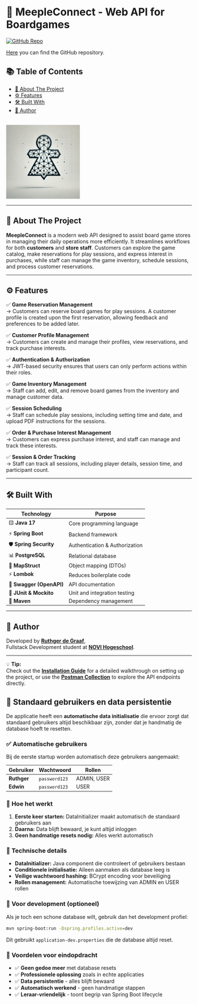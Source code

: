 # 🧩 MeepleConnect - Web API for Boardgames

[![GitHub Repo](https://img.shields.io/badge/GitHub-Repository-blue)](https://github.com/RuthgerdeGraaf/MeepleConnect)

[Here](https://github.com/RuthgerdeGraaf/MeepleConnect) you can find the GitHub repository.

## 📚 Table of Contents

- [📖 About The Project](#about-the-project)
- [⚙️ Features](#features)
- [🛠️ Built With](#built-with)
- [👤 Author](#author)

<br>

<img src="src/main/resources/assets/mcLogo.png" alt="MeepleConnect Logo" width="200"/>

---

## 📖 About The Project

**MeepleConnect** is a modern web API designed to assist board game stores in managing their daily operations more efficiently. It streamlines workflows for both **customers** and **store staff**. Customers can explore the game catalog, make reservations for play sessions, and express interest in purchases, while staff can manage the game inventory, schedule sessions, and process customer reservations.

---

## ⚙️ Features

✅ **Game Reservation Management**  
→ Customers can reserve board games for play sessions. A customer profile is created upon the first reservation, allowing feedback and preferences to be added later.

✅ **Customer Profile Management**  
→ Customers can create and manage their profiles, view reservations, and track purchase interests.

✅ **Authentication & Authorization**  
→ JWT-based security ensures that users can only perform actions within their roles.

✅ **Game Inventory Management**  
→ Staff can add, edit, and remove board games from the inventory and manage customer data.

✅ **Session Scheduling**  
→ Staff can schedule play sessions, including setting time and date, and upload PDF instructions for the sessions.

✅ **Order & Purchase Interest Management**  
→ Customers can express purchase interest, and staff can manage and track these interests.

✅ **Session & Order Tracking**  
→ Staff can track all sessions, including player details, session time, and participant count.

---

## 🛠️ Built With

| **Technology**           | **Purpose**                    |
| ------------------------ | ------------------------------ |
| 🟨 **Java 17**           | Core programming language      |
| ⚡ **Spring Boot**       | Backend framework              |
| 🛡️ **Spring Security**   | Authentication & Authorization |
| 📊 **PostgreSQL**        | Relational database            |
| 🔀 **MapStruct**         | Object mapping (DTOs)          |
| ⚡ **Lombok**            | Reduces boilerplate code       |
| 📖 **Swagger (OpenAPI)** | API documentation              |
| 🧪 **JUnit & Mockito**   | Unit and integration testing   |
| 🧱 **Maven**             | Dependency management          |

---

## 👤 Author

Developed by [**Ruthger de Graaf**](https://github.com/RuthgerdeGraaf),  
Fullstack Development student at [**NOVI Hogeschool**](https://www.novi.nl/).

---

💡 **Tip:**  
Check out the [**Installation Guide**](./INSTALLATION.md) for a detailed walkthrough on setting up the project, or use the [**Postman Collection**](./MeepleConnect.postman_collection.json) to explore the API endpoints directly.

## 🔐 Standaard gebruikers en data persistentie

De applicatie heeft een **automatische data initialisatie** die ervoor zorgt dat standaard gebruikers altijd beschikbaar zijn, zonder dat je handmatig de database hoeft te resetten.

### ✅ **Automatische gebruikers**

Bij de eerste startup worden automatisch deze gebruikers aangemaakt:

| Gebruiker   | Wachtwoord    | Rollen      |
| ----------- | ------------- | ----------- |
| **Ruthger** | `password123` | ADMIN, USER |
| **Edwin**   | `password123` | USER        |

### 🚀 **Hoe het werkt**

1. **Eerste keer starten:** DataInitializer maakt automatisch de standaard gebruikers aan
2. **Daarna:** Data blijft bewaard, je kunt altijd inloggen
3. **Geen handmatige resets nodig:** Alles werkt automatisch

### 🔧 **Technische details**

- **DataInitializer:** Java component die controleert of gebruikers bestaan
- **Conditionele initialisatie:** Alleen aanmaken als database leeg is
- **Veilige wachtwoord hashing:** BCrypt encoding voor beveiliging
- **Rollen management:** Automatische toewijzing van ADMIN en USER rollen

### 📝 **Voor development (optioneel)**

Als je toch een schone database wilt, gebruik dan het development profiel:

```bash
mvn spring-boot:run -Dspring.profiles.active=dev
```

Dit gebruikt `application-dev.properties` die de database altijd reset.

### 🎯 **Voordelen voor eindopdracht**

- ✅ **Geen gedoe meer** met database resets
- ✅ **Professionele oplossing** zoals in echte applicaties
- ✅ **Data persistentie** - alles blijft bewaard
- ✅ **Automatisch werkend** - geen handmatige stappen
- ✅ **Leraar-vriendelijk** - toont begrip van Spring Boot lifecycle
